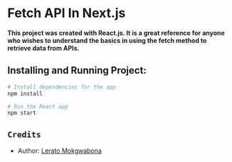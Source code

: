 # Fetch API In Next.js


**This project was created with React.js. It is a great reference for anyone who wishes to understand the basics in using the fetch method to retrieve data from APIs.**


## Installing and Running Project:

``` bash
# Install dependencies for the app
npm install

# Run the React app
npm start

```

## `Credits`

- Author: [Lerato Mokgwabona](https://github.com/Lerato029)